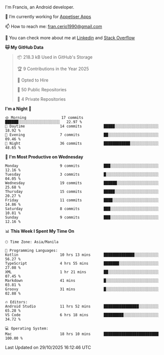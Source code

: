 
I'm Francis, an Android developer.

🔭 I’m currently working for [Appetiser Apps](http://appetiser.com.au)

📫 How to reach me: fran.cerio1990@gmail.com

👀 You can check more about me at [Linkedin](https://www.linkedin.com/in/francerio/) and [Stack Overflow](https://stackoverflow.com/users/1614267/fran-ceriu)



<!--START_SECTION:waka-->
**🐱 My GitHub Data** 

> 📦 218.3 kB Used in GitHub's Storage 
 > 
> 🏆 9 Contributions in the Year 2025
 > 
> 💼 Opted to Hire
 > 
> 📜 50 Public Repositories 
 > 
> 🔑 4 Private Repositories 
 > 
**I'm a Night 🦉** 

```text
🌞 Morning                17 commits          ██████░░░░░░░░░░░░░░░░░░░   22.97 % 
🌆 Daytime                14 commits          █████░░░░░░░░░░░░░░░░░░░░   18.92 % 
🌃 Evening                7 commits           ██░░░░░░░░░░░░░░░░░░░░░░░   09.46 % 
🌙 Night                  36 commits          ████████████░░░░░░░░░░░░░   48.65 % 
```
📅 **I'm Most Productive on Wednesday** 

```text
Monday                   9 commits           ███░░░░░░░░░░░░░░░░░░░░░░   12.16 % 
Tuesday                  3 commits           █░░░░░░░░░░░░░░░░░░░░░░░░   04.05 % 
Wednesday                19 commits          ██████░░░░░░░░░░░░░░░░░░░   25.68 % 
Thursday                 15 commits          █████░░░░░░░░░░░░░░░░░░░░   20.27 % 
Friday                   11 commits          ████░░░░░░░░░░░░░░░░░░░░░   14.86 % 
Saturday                 8 commits           ███░░░░░░░░░░░░░░░░░░░░░░   10.81 % 
Sunday                   9 commits           ███░░░░░░░░░░░░░░░░░░░░░░   12.16 % 
```


📊 **This Week I Spent My Time On** 

```text
🕑︎ Time Zone: Asia/Manila

💬 Programming Languages: 
Kotlin                   10 hrs 13 mins      ██████████████░░░░░░░░░░░   56.27 % 
TypeScript               4 hrs 55 mins       ███████░░░░░░░░░░░░░░░░░░   27.08 % 
XML                      1 hr 21 mins        ██░░░░░░░░░░░░░░░░░░░░░░░   07.45 % 
Markdown                 41 mins             █░░░░░░░░░░░░░░░░░░░░░░░░   03.81 % 
Groovy                   31 mins             █░░░░░░░░░░░░░░░░░░░░░░░░   02.88 % 

🔥 Editors: 
Android Studio           11 hrs 52 mins      ████████████████░░░░░░░░░   65.28 % 
VS Code                  6 hrs 18 mins       █████████░░░░░░░░░░░░░░░░   34.72 % 

💻 Operating System: 
Mac                      18 hrs 10 mins      █████████████████████████   100.00 % 
```


 Last Updated on 29/10/2025 16:12:46 UTC
<!--END_SECTION:waka-->
